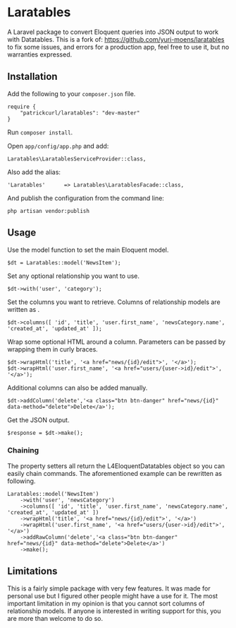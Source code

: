 # Laratables

A Laravel package to convert Eloquent queries into JSON output to work with Datatables. 
This is a fork of: https://github.com/yuri-moens/laratables to fix some issues, and errors for a production app, feel free to use it, but no warranties expressed.

## Installation

Add the following to your `composer.json` file.

```
require {
	"patrickcurl/laratables": "dev-master"
}
```

Run `composer install`.

Open `app/config/app.php` and add:

`Laratables\LaratablesServiceProvider::class,`

Also add the alias:

`'Laratables'      => Laratables\LaratablesFacade::class,`

And publish the configuration from the command line:

`php artisan vendor:publish`

## Usage

Use the model function to set the main Eloquent model.

`$dt = Laratables::model('NewsItem');`

Set any optional relationship you want to use.

`$dt->with('user', 'category');`

Set the columns you want to retrieve. Columns of relationship models are written as <relationship>.<column>

`$dt->columns([ 'id', 'title', 'user.first_name', 'newsCategory.name', 'created_at', 'updated_at' ]);`

Wrap some optional HTML around a column. Parameters can be passed by wrapping them in curly braces.

```
$dt->wrapHtml('title', '<a href="news/{id}/edit">', '</a>');
$dt->wrapHtml('user.first_name', '<a href="users/{user->id}/edit">', '</a>');
```

Additional columns can also be added manually.

`$dt->addColumn('delete','<a class="btn btn-danger" href="news/{id}" data-method="delete">Delete</a>');`

Get the JSON output.

`$response = $dt->make();`

### Chaining

The property setters all return the L4EloquentDatatables object so you can easily chain commands. The aforementioned example can be rewritten as following.

```
Laratables::model('NewsItem') 
	->with('user', 'newsCategory')
	->columns([ 'id', 'title', 'user.first_name', 'newsCategory.name', 'created_at', 'updated_at' ])
	->wrapHtml('title', '<a href="news/{id}/edit">', '</a>')
	->wrapHtml('user.first_name', '<a href="users/{user->id}/edit">', '</a>')
	->addRawColumn('delete','<a class="btn btn-danger" href="news/{id}" data-method="delete">Delete</a>')
	->make();
```

## Limitations

This is a fairly simple package with very few features. It was made for personal use but I figured other people might have a use for it. The most important limitation in my opinion is that you cannot sort columns of relationship models. If anyone is interested in writing support for this, you are more than welcome to do so.
